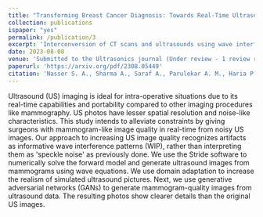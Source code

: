 ```yaml
---
title: "Transforming Breast Cancer Diagnosis: Towards Real-Time Ultrasound to Mammogram Conversion for Cost-Effective Diagnosis"
collection: publications
ispaper: "yes"
permalink: /publication/3
excerpt: 'Interconversion of CT scans and ultrasounds using wave interference patterns, GANs and fourier domain adaptation.'
date: 2023-08-08
venue: 'Submitted to the Ultrasonics journal (Under review - 1 review round completed)'
paperurl: 'https://arxiv.org/pdf/2308.05449'
citation: 'Nasser S. A., Sharma A., Saraf A., Parulekar A. M., Haria P. and Sethi A. (2023). Transforming Breast Cancer Diagnosis: Towards Real-Time Ultrasound to Mammogram Conversion for Cost-Effective Diagnosis. https://arxiv.org/abs/2308.05449'
---
```


Ultrasound (US) imaging is ideal for intra-operative situations due to its real-time capabilities and portability compared to other imaging procedures like mammography. US photos have lesser spatial resolution and noise-like characteristics. This study intends to alleviate constraints by giving surgeons with mammogram-like image quality in real-time from noisy US images. Our approach to increasing US image quality recognizes artifacts as informative wave interference patterns (WIP), rather than interpreting them as 'speckle noise' as previously done. We use the Stride software to numerically solve the forward model and generate ultrasound images from mammograms using wave equations. We use domain adaptation to increase the realism of simulated ultrasound pictures. Next, we use generative adversarial networks (GANs) to generate mammogram-quality images from ultrasound data. The resulting photos show clearer details than the original US images.
